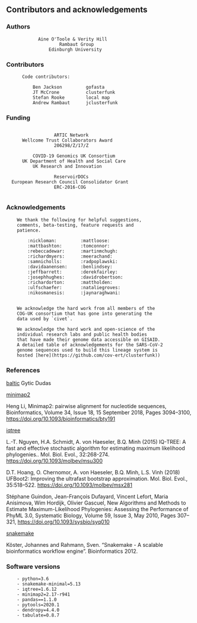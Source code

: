 ## Contributors and acknowledgements

### Authors
```
            Aine O'Toole & Verity Hill       
                    Rambaut Group              
                Edinburgh University   
```

### Contributors
```
      Code contributors:           
                                              
          Ben Jackson         gofasta       
          JT McCrone          clusterfunk     
          Stefan Rooke        local map 
          Andrew Rambaut      jclusterfunk 
```

### Funding
```
                                              
                  ARTIC Network               
      Wellcome Trust Collaborators Award      
                  206298/Z/17/Z               
                                              
          COVID-19 Genomics UK Consortium     
      UK Department of Health and Social Care 
          UK Research and Innovation          
                                              
                  ReservoirDOCs               
  European Research Council Consolidator Grant
                  ERC-2016-COG                
                                              
```

### Acknowledgements
```
    We thank the following for helpful suggestions, 
    comments, beta-testing, feature requests and
    patience.                
                                            
        :nickloman:         :mattloose:     
        :mattbashton:       :tomconnor:     
        :rebeccadewar:      :martinmchugh:    
        :richardmyers:      :meerachand:    
        :samnicholls:       :radpoplawski:   
        :davidaanensen:     :benlindsey:    
        :jeffbarrett:       :derekfairley:   
        :josephhughes:      :davidrobertson:  
        :richardorton:      :mattholden:
        :ulfschaefer:       :nataliegroves:   
        :nikosmanesis:      :jaynaraghwani:   


    We acknowledge the hard work from all members of the 
    COG-UK consortium that has gone into generating the 
    data used by `civet`.

    We acknowledge the hard work and open-science of the 
    individual research labs and public health bodies 
    that have made their genome data accessible on GISAID. 
    A detailed table of acknowledgements for the SARS-CoV-2
    genome sequences used to build this lineage system is 
    hosted [here](https://github.com/cov-ert/clusterfunk))

```
### References

[baltic](https://github.com/evogytis/baltic/tree/master/baltic) 
Gytic Dudas

[minimap2](https://github.com/lh3/minimap2) 

Heng Li, Minimap2: pairwise alignment for nucleotide sequences, Bioinformatics, Volume 34, Issue 18, 15 September 2018, Pages 3094–3100, https://doi.org/10.1093/bioinformatics/bty191

[iqtree](http://www.iqtree.org/#download)

L.-T. Nguyen, H.A. Schmidt, A. von Haeseler, B.Q. Minh (2015) IQ-TREE: A fast and effective stochastic algorithm for estimating maximum likelihood phylogenies.. Mol. Biol. Evol., 32:268-274. https://doi.org/10.1093/molbev/msu300

D.T. Hoang, O. Chernomor, A. von Haeseler, B.Q. Minh, L.S. Vinh (2018) UFBoot2: Improving the ultrafast bootstrap approximation. Mol. Biol. Evol., 35:518–522. https://doi.org/10.1093/molbev/msx281

Stéphane Guindon, Jean-François Dufayard, Vincent Lefort, Maria Anisimova, Wim Hordijk, Olivier Gascuel, New Algorithms and Methods to Estimate Maximum-Likelihood Phylogenies: Assessing the Performance of PhyML 3.0, Systematic Biology, Volume 59, Issue 3, May 2010, Pages 307–321, https://doi.org/10.1093/sysbio/syq010

[snakemake](https://snakemake.readthedocs.io/en/stable/index.html)

Köster, Johannes and Rahmann, Sven. “Snakemake - A scalable bioinformatics workflow engine”. Bioinformatics 2012.

### Software versions
```
    - python=3.6
    - snakemake-minimal=5.13 
    - iqtree=1.6.12
    - minimap2=2.17-r941
    - pandas==1.1.0
    - pytools=2020.1
    - dendropy=4.4.0
    - tabulate=0.8.7
    
```